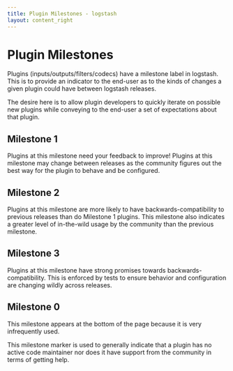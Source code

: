 ```yaml
---
title: Plugin Milestones - logstash
layout: content_right
---
```

# Plugin Milestones

Plugins (inputs/outputs/filters/codecs) have a milestone label in logstash.
This is to provide an indicator to the end-user as to the kinds of changes
a given plugin could have between logstash releases.

The desire here is to allow plugin developers to quickly iterate on possible
new plugins while conveying to the end-user a set of expectations about that
plugin. 

## Milestone 1

Plugins at this milestone need your feedback to improve! Plugins at this
milestone may change between releases as the community figures out the best way
for the plugin to behave and be configured.

## Milestone 2

Plugins at this milestone are more likely to have backwards-compatibility to
previous releases than do Milestone 1 plugins. This milestone also indicates
a greater level of in-the-wild usage by the community than the previous
milestone.

## Milestone 3

Plugins at this milestone have strong promises towards backwards-compatibility.
This is enforced by tests to ensure behavior and configuration are changing
wildly across releases.

## Milestone 0

This milestone appears at the bottom of the page because it is very
infrequently used.

This milestone marker is used to generally indicate that a plugin has no
active code maintainer nor does it have support from the community in terms
of getting help.
